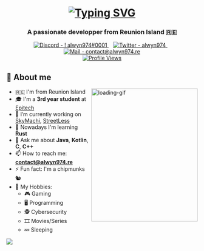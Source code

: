 <!--
**alwyn974/alwyn974** is a ✨ _special_ ✨ repository because its `README.md` (this file) appears on your GitHub profile.

Here are some ideas to get you started:

- 🔭 I’m currently working on ...
- 🌱 I’m currently learning ...
- 👯 I’m looking to collaborate on ...
- 🤔 I’m looking for help with ...
- 💬 Ask me about ...
- 📫 How to reach me: ...
- 😄 Pronouns: ...
- ⚡ Fun fact: ...
-->

<h1 align="center">
    <a href="https://git.io/typing-svg">
        <img src="https://readme-typing-svg.demolab.com?font=Fira+Code&size=80&pause=1000&center=true&vCenter=true&multiline=true&width=2000&height=320&lines=Hi+%F0%9F%91%8B%2C+I'm+Alwyn;Nice+to+meet+you+!;I'm+a+3rd+year+student+at+Epitech+Reunion" alt="Typing SVG"/>
    </a>
</h1>

<h3 align="center"> 
    A passionate developper from Reunion Island 🇷🇪 
</h3>

<!-- Contact  -->

<!-- Thanks to https://codepen.io/sosuke/pen/Pjoqqp for the svg trick (doesn't work on github) -->
<div align="center">
    <a href="https://discord.com/users/249107964336537600" title="My Discord">
        <img src="https://img.shields.io/static/v1?label=Discord&message=!+alwyn974%230001&color=5865F2&style=for-the-badge&logo=discord&logoColor=5865F2" alt="Discord - ! alwyn974#0001"> 
        <!-- <img src="https://raw.githubusercontent.com/simple-icons/simple-icons/develop/icons/discord.svg" height="40" width="40" style="filter: invert(35%) sepia(38%) saturate(3969%) hue-rotate(224deg) brightness(98%) contrast(94%);"> -->
    <a>
    &#8287;&#8287; <!-- special whitespace for indent -->
    <a href="https://twitter.com/alwyn974" title="My Twitter">
        <img src="https://img.shields.io/static/v1?label=Twitter&message=alwyn974&color=1DA1F2&style=for-the-badge&logo=twitter&logoColor=1DA1F2" alt="Twitter - alwyn974">
        <!-- <img src="https://raw.githubusercontent.com/simple-icons/simple-icons/develop/icons/twitter.svg" height="40" width="40" style="filter: invert(53%) sepia(21%) saturate(5257%) hue-rotate(176deg) brightness(99%) contrast(91%);"> -->
    </a>
    &#8287;&#8287;
    <a href="mailto:contact@alwyn974.re" title="My Pro E-Mail">
       <img src="https://img.shields.io/static/v1?label=Mail&message=contact%40alwyn974.re&color=3e65cf&style=for-the-badge&logo=gmail&logoColor=c71610" alt="Mail - contact@alwyn974.re">
       <!-- <img src="https://raw.githubusercontent.com/simple-icons/simple-icons/develop/icons/gmail.svg" height="40" width="40" style="filter: invert(13%) sepia(65%) saturate(6092%) hue-rotate(356deg) brightness(95%) contrast(94%)"> -->
    </a>
    <br>
    <a href="https://github.com/antonkomarev/github-profile-views-counter" title="My Profile Views">
        <img src="https://komarev.com/ghpvc/?username=alwyn974&style=for-the-badge" alt="Profile Views">
    </a>
</div>

## 📝 About me

<img align="right" src="https://64.media.tumblr.com/9ca4a2538e8fb61842aeebcbef3d9435/50fb637a17cfb891-a1/s640x960/c5aaef27140a7acb5442a25f5891d8d3afb0e9f4.gif" height="350" width="280" alt="loading-gif" title="it8Bit on Tumblr">
<!-- <img align="right" src="https://media3.giphy.com/media/84SFZf1BKgzeny1WxQ/giphy.gif" /> -->
<!-- <img align="right" src="https://fiverr-res.cloudinary.com/images/t_main1,q_auto,f_auto,q_auto,f_auto/attachments/delivery/asset/811541cf3a5acf308a5079febaa31e37-1602084278/Pixxle_Character_Animation/do-high-quality-pixel-art-and-animations.gif" /> -->
<!-- <img align="right" src="https://media.tenor.com/PBcGjKppnacAAAAd/pixel-art.gif" /> -->
<!-- <img align="right" src="./resources/vertical.gif"/> -->

- 🇷🇪 I'm from Reunion Island
- 🎓 I'm a **3rd year student** at [Epitech](https://epitech.eu)
- 🔭 I’m currently working on [SkyMachi](https://github.com/SkyMachi), [StreetLess](https://github.com/StreetLess)
- 🌱 Nowadays I'm learning **Rust**
- 💬 Ask me about **Java**, **Kotlin**, **C**, **C++**
- 📫 How to reach me: **contact@alwyn974.re**
- ⚡ Fun fact: I'm a chipmunks 🐿
- 👀 My Hobbies:
    - 🎮 Gaming
    - 🖥️ Programming
    - 🕵️ Cybersecurity
    - 🎞️ Movies/Series
    - 💤 Sleeping

<!-- yHype -->
![](https://hit.yhype.me/github/profile?user_id=47529956)














<!-- <details>
<summary style="font-size: x-large"> ⏳ In the last 30 days </summary>

<div align="center">
    <a href="https://wakatime.com/alwyn974">
        <img src="https://wakatime.com/share/@alwyn974/09d81be1-49eb-4921-8ee5-cfad244fae12.svg" alt="Coding Activity over the last 30 days (White)">
        <img src="https://wakatime.com/share/@alwyn974/b4630578-87f7-4b58-9870-58e094d04ecc.svg">
    </a>
</div>

</details> -->
